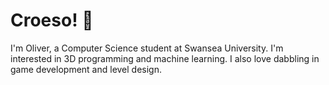# Croeso! 🐲
I'm Oliver, a Computer Science student at Swansea University. I'm interested in 3D programming and machine learning. I also love dabbling in game development and level design.
